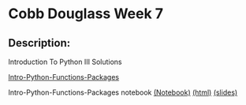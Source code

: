 # Cobb Douglass Week 7
## Description:
Introduction To Python III Solutions 

[Intro-Python-Functions-Packages](https://github.com/SMU-Econ-Growth/EconGrowthUG-Notebooks/blob/main/Intro-Python-Functions-Packages.ipynb)

Intro-Python-Functions-Packages notebook [(Notebook)](https://github.com/claytonnabors/Cobb-Douglass-Week-7/blob/main/Intro-Python-Functions-Packages%20-%20Answers.ipynb) [(html)](https://github.com/claytonnabors/Cobb-Douglass-Week-7/blob/main/index.html) [(slides)](https://github.com/claytonnabors/Cobb-Douglass-Week-7/blob/main/Intro-Python-Functions-Packages%20-%20Answers.slides.html)

